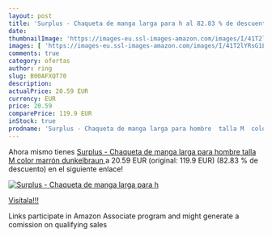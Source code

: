 ```yaml
---
layout: post
title: 'Surplus - Chaqueta de manga larga para h al 82.83 % de descuento'
date: 
thumbnailImage: 'https://images-eu.ssl-images-amazon.com/images/I/41T2lYRsG1L._SL200_.jpg'
images: [ 'https://images-eu.ssl-images-amazon.com/images/I/41T2lYRsG1L._SL200_.jpg' ]
comments: true
category: ofertas
author: ring
slug: B00AFXQT70
description:
actualPrice: 20.59 EUR
currency: EUR
price: 20.59
comparePrice: 119.9 EUR
inStock: true
prodname: 'Surplus - Chaqueta de manga larga para hombre  talla M  color marrón  dunkelbraun '
---
```


Ahora mismo tienes [Surplus - Chaqueta de manga larga para hombre  talla M  color marrón  dunkelbraun ](https://www.amazon.es/dp/B00AFXQT70/?tag=tolees-21) a 20.59 EUR (original: 119.9 EUR) (82.83 %  de descuento) en el siguiente enlace!

[![Surplus - Chaqueta de manga larga para h](https://images-eu.ssl-images-amazon.com/images/I/41T2lYRsG1L._SL200_.jpg)](https://www.amazon.es/dp/B00AFXQT70/?tag=tolees-21)

[Visítala!!!](https://www.amazon.es/dp/B00AFXQT70/?tag=tolees-21)

Links participate in Amazon Associate program and might generate a comission on qualifying sales
